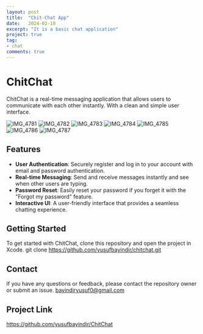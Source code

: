 ```yaml
---
layout: post
title:  "Chit-Chat App"
date:   2024-02-10
excerpt: "It is a basic chat application"
project: true
tag:
- chat
comments: true
---
```

# ChitChat

ChitChat is a real-time messaging application that allows users to communicate with each other instantly. With a clean and simple user interface.

![IMG_4781](https://github.com/yusufbayindir/ChitChat/assets/126359377/b8ca6e0c-9f8f-49b7-8240-fb54a4e42657)
![IMG_4782](https://github.com/yusufbayindir/ChitChat/assets/126359377/d049437a-6f94-4fda-a05f-3960fad52ebe)
![IMG_4783](https://github.com/yusufbayindir/ChitChat/assets/126359377/f61903ea-be43-4e06-8879-2b1b19c84669)
![IMG_4784](https://github.com/yusufbayindir/ChitChat/assets/126359377/d437221a-56ea-4412-8515-c6b9dda54935)
![IMG_4785](https://github.com/yusufbayindir/ChitChat/assets/126359377/640ed3a3-4394-440d-846b-90806f1ca64e)
![IMG_4786](https://github.com/yusufbayindir/ChitChat/assets/126359377/3265456a-bccf-4e6e-bff7-cacfd9404715)
![IMG_4787](https://github.com/yusufbayindir/ChitChat/assets/126359377/aec147ae-52e0-4591-a98d-47c245bcad8e)

## Features

- **User Authentication**: Securely register and log in to your account with email and password authentication.
- **Real-time Messaging**: Send and receive messages instantly and see when other users are typing.
- **Password Reset**: Easily reset your password if you forget it with the "Forgot my password" feature.
- **Interactive UI**: A user-friendly interface that provides a seamless chatting experience.

## Getting Started

To get started with ChitChat, clone this repository and open the project in Xcode.
git clone https://github.com/yusufbayindir/chitchat.git

## Contact

If you have any questions or feedback, please contact the repository owner or submit an issue.
bayindiryusuf0@gmail.com
## Project Link

https://github.com/yusufbayindir/ChitChat
